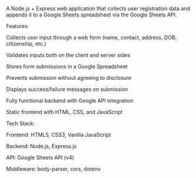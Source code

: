A Node.js + Express web application that collects user registration data and appends it to a Google Sheets spreadsheet via the Google Sheets API.

Features:

Collects user input through a web form (name, contact, address, DOB, citizenship, etc.)

Validates inputs both on the client and server sides

Stores form submissions in a Google Spreadsheet

Prevents submission without agreeing to disclosure

Displays success/failure messages on submission

Fully functional backend with Google API integration

Static frontend with HTML, CSS, and JavaScript

Tech Stack:

Frontend: HTML5, CSS3, Vanilla JavaScript

Backend: Node.js, Express.js

API: Google Sheets API (v4)

Middleware: body-parser, cors, dotenv
